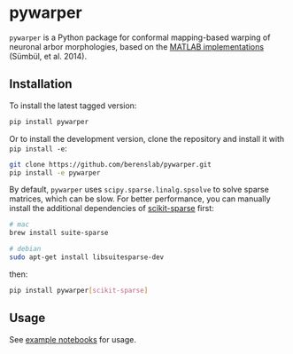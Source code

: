 # pywarper

`pywarper` is a Python package for conformal mapping-based warping of neuronal arbor morphologies, based on the [MATLAB implementations](https://github.com/uygarsumbul/rgc) (Sümbül, et al. 2014). 

## Installation

To install the latest tagged version:

```bash
pip install pywarper
```

Or to install the development version, clone the repository and install it with `pip install -e`:

```bash
git clone https://github.com/berenslab/pywarper.git
pip install -e pywarper
```

By default, `pywarper` uses `scipy.sparse.linalg.spsolve` to solve sparse matrices, which can be slow. For better performance, you can manually install the additional dependencies of [scikit-sparse](https://github.com/scikit-sparse/scikit-sparse) first:

```bash
# mac
brew install suite-sparse

# debian
sudo apt-get install libsuitesparse-dev
```

then:

```bash
pip install pywarper[scikit-sparse]
```

## Usage

See [example notebooks](https://github.com/berenslab/pywarper/blob/main/notebooks/) for usage. 
